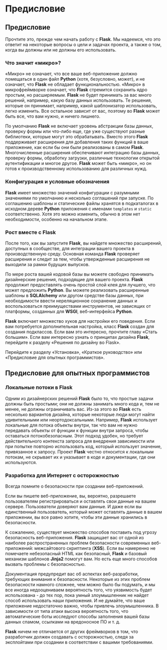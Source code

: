 # Предисловие

## Предисловие

Прочтите это, прежде чем начать работу с **Flask**. Мы надеемся, что это ответит на некоторые вопросы о цели и задачах проекта, а также о том, когда вы должны или не должны его использовать.

### Что значит «микро»?

«Микро» не означает, что все ваше веб-приложение должно помещаться в один файл **Python** (хотя, безусловно, может), и не означает, что **Flask** не обладает функциональностью. «Микро» в микрофреймворке означает, что **Flask** стремится сохранить ядро простым, но расширяемым. **Flask** не будет принимать за вас много решений, например, какую базу данных использовать. Те решения, которые он принимает, например, какой шаблонизатор использовать, легко изменить. Все остальное зависит от вас, поэтому во **Flask** может быть все, что вам нужно, и ничего лишнего.

По умолчанию **Flask** не включает уровень абстракции базы данных, проверку формы или что-либо еще, где уже существуют разные библиотеки, которые могут это обрабатывать. Вместо этого **Flask** поддерживает расширения для добавления таких функций в ваше приложение, как если бы они были реализованы в самом **Flask**. Многочисленные расширения обеспечивают интеграцию базы данных, проверку формы, обработку загрузки, различные технологии открытой аутентификации и многое другое. **Flask** может быть «микро», но он готов к производственному использованию для различных нужд.

### Конфигурация и условные обозначения

**Flask** имеет множество значений конфигурации с разумными значениями по умолчанию и несколько соглашений при запуске. По соглашению шаблоны и статические файлы хранятся в подкаталогах в исходном дереве **Python** приложения с именами `templates` и `static` соответственно. Хотя это можно изменить, обычно в этом нет необходимости, особенно на начальном этапе.

### Рост вместе с Flask

После того, как вы запустите **Flask**, вы найдете множество расширений, доступных в сообществе, для интеграции вашего проекта в производственную среду. Основная команда **Flask** проверяет расширения и следит за тем, чтобы утвержденные расширения не выходили за рамки будущих выпусков.

По мере роста вашей кодовой базы вы можете свободно принимать дизайнерские решения, подходящие для вашего проекта. **Flask** продолжит предоставлять очень простой слой клея для лучшего, что может предложить **Python**. Вы можете реализовать расширенные шаблоны в **SQLAlchemy** или другом средстве базы данных, при необходимости ввести нереляционное сохранение данных и воспользоваться преимуществами инструментов, не зависящих от платформы, созданных для **WSGI**, веб-интерфейса **Python**.

**Flask** включает множество хуков для настройки его поведения. Если вам потребуется дополнительная настройка, класс **Flask** создан для создания подклассов. Если вам это интересно, прочтите главу «Стать большим». Если вам интересно узнать о принципах дизайна **Flask**, перейдите к разделу «Решения по дизайну во Flask».

Перейдите к разделу «Установка», «Краткое руководство» или «Предисловие для опытных программистов».

## Предисловие для опытных программистов

### Локальные потоки в Flask

Одним из дизайнерских решений **Flask** было то, что простые задачи должны быть простыми; они не должны занимать много кода и, тем не менее, не должны ограничивать вас. Из-за этого во **Flask** есть несколько вариантов дизайна, которые некоторые люди могут найти удивительными или неортодоксальными. Например, **Flask** использует локальные для потока объекты внутри, так что вам не нужно передавать объекты от функции к функции внутри запроса, чтобы оставаться потокобезопасным. Этот подход удобен, но требует действительного контекста запроса для внедрения зависимости или при попытке повторно использовать код, который использует значение, привязанное к запросу. Проект **Flask** честно относится к локальным потокам, не скрывает их и указывает в коде и документации, где они используются.

### Разработка для Интернет с осторожностью

Всегда помните о безопасности при создании веб-приложений.

Если вы пишете веб-приложение, вы, вероятно, разрешаете пользователям регистрироваться и оставлять свои данные на вашем сервере. Пользователи доверяют вам данные. И даже если вы единственный пользователь, который может оставлять данные в вашем приложении, вы все равно хотите, чтобы эти данные хранились в безопасности.

К сожалению, существует множество способов поставить под угрозу безопасность веб-приложения. **Flask** защищает вас от одной из наиболее распространенных проблем безопасности современных веб-приложений: межсайтового скриптинга (**XSS**). Если вы намеренно не помечаете небезопасный HTML как безопасный, **Flask** и базовый механизм шаблонов **Jinja2** помогут вам. Но есть еще много способов вызвать проблемы с безопасностью.

Документация предупредит вас об аспектах веб-разработки, требующих внимания к безопасности. Некоторые из этих проблем безопасности намного сложнее, чем можно было бы подумать, и мы все иногда недооцениваем вероятность того, что уязвимость будет использована - до тех пор, пока умный злоумышленник не найдет способ использовать наши приложения. И не думайте, что ваше приложение недостаточно важно, чтобы привлечь злоумышленника. В зависимости от типа атаки высока вероятность того, что автоматические боты исследуют способы заполнения вашей базы данных спамом, ссылками на вредоносное ПО и т. д.

**Flask** ничем не отличается от других фреймворков в том, что разработчик должен создавать с осторожностью, следя за эксплойтами при создании в соответствии с вашими требованиями.
